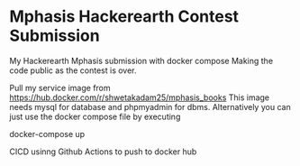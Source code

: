 # Mphasis Hackerearth  Contest Submission
My Hackerearth Mphasis submission with docker compose
Making the code public as the contest is over.

Pull my service image from https://hub.docker.com/r/shwetakadam25/mphasis_books
This image needs mysql for database and phpmyadmin for dbms.
Alternatively you can just use the docker compose file by executing

docker-compose up

CICD usinng Github Actions to push to docker hub


